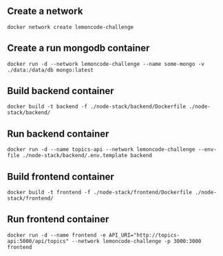## Create a network
```
docker network create lemoncode-challenge
```
## Create a run mongodb container
```
docker run -d --network lemoncode-challenge --name some-mongo -v ./data:/data/db mongo:latest
```
## Build backend container
```
docker build -t backend -f ./node-stack/backend/Dockerfile ./node-stack/backend/
```
## Run backend container
```
docker run -d --name topics-api --network lemoncode-challenge --env-file ./node-stack/backend/.env.template backend
```
## Build frontend container
```
docker build -t frontend -f ./node-stack/frontend/Dockerfile ./node-stack/frontend/
```
 ## Run frontend container
```
docker run -d --name frontend -e API_URI="http://topics-api:5000/api/topics" --network lemoncode-challenge -p 3000:3000 frontend
```